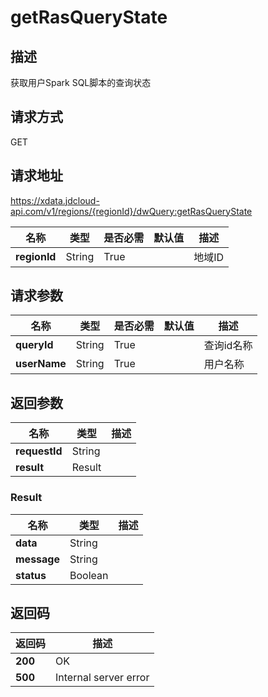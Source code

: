 # getRasQueryState


## 描述
获取用户Spark SQL脚本的查询状态

## 请求方式
GET

## 请求地址
https://xdata.jdcloud-api.com/v1/regions/{regionId}/dwQuery:getRasQueryState

|名称|类型|是否必需|默认值|描述|
|---|---|---|---|---|
|**regionId**|String|True||地域ID|

## 请求参数
|名称|类型|是否必需|默认值|描述|
|---|---|---|---|---|
|**queryId**|String|True||查询id名称|
|**userName**|String|True||用户名称|


## 返回参数
|名称|类型|描述|
|---|---|---|
|**requestId**|String||
|**result**|Result||


### Result
|名称|类型|描述|
|---|---|---|
|**data**|String||
|**message**|String||
|**status**|Boolean||

## 返回码
|返回码|描述|
|---|---|
|**200**|OK|
|**500**|Internal server error|
